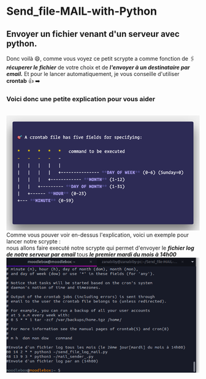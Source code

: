 # Send_file-MAIL-with-Python
## Envoyer un fichier venant d'un serveur avec python.
Donc voilà 😄, comme vous voyez ce petit scrypte a comme fonction de 🖇️***récuperer le fichier*** de votre choix et de ***l'envoyer à un destinataire par email.***
Et pour le lancer automatiquement, je vous conseille d'utiliser **crontab** 👍 ➡️ 
### Voici donc une petite explication pour vous aider
</br> <img src="img/crontab.png" width="600px" height="300px">
</br> Comme vous pouver voir en-dessus l'explication, voici un exemple pour lancer notre scrypte :
</br> nous allons faire executé notre scrypte qui permet d'envoyer le ***fichier log de notre serveur par email*** tous ***le premier mardi du mois à 14h00***
</br> <img src="img/capture_1.png" width="600px" height="300px">
